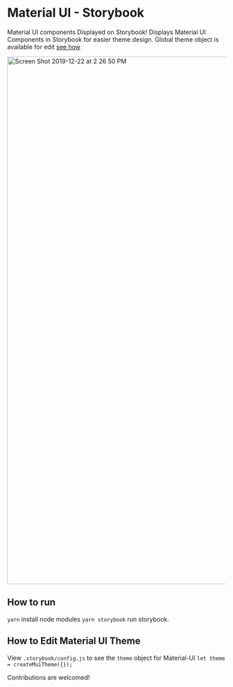 # Material UI - Storybook
Material UI components Displayed on Storybook! Displays Material UI Components in Storybook for easier theme design. Global theme object is available for edit [see how](https://github.com/KyruCabading/mui-storybook/blob/master/README.md#how-to-edit-material-ui-theme)

<img width="1214" alt="Screen Shot 2019-12-22 at 2 26 50 PM" src="https://user-images.githubusercontent.com/31245853/71328147-266d2380-24c7-11ea-89ce-772ef4534e30.png">

## How to run
`yarn` install node modules
`yarn storybook` run storybook.

## How to Edit Material UI Theme
View `.storybook/config.js` to see the `theme` object for Material-UI
`let theme = createMuiTheme({});`

Contributions are welcomed!
 
